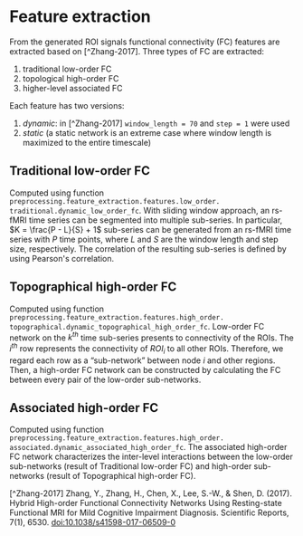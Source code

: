 # Feature extraction

From the generated ROI signals functional connectivity (FC) features are extracted
based on [^Zhang-2017]. Three types of FC are extracted:
1. traditional low-order FC
2. topological high-order FC
3. higher-level associated FC

Each feature has two versions:
1. *dynamic*: in [^Zhang-2017] `window_length = 70` and `step = 1` were used
2. *static* (a static network is an extreme case where window length is maximized
to the entire timescale)

## Traditional low-order FC

Computed using function `preprocessing.feature_extraction.features.low_order.
traditional.dynamic_low_order_fc`. With sliding window approach, an rs-fMRI 
time series can be segmented into multiple sub-series. In particular, 
$K = \frac{P - L}{S} + 1$ sub-series can be generated from an rs-fMRI time
series with $P$ time points, where $L$ and $S$ are the window length and step
size, respectively. The correlation of the resulting sub-series is defined by
using Pearson's correlation.

## Topographical high-order FC

Computed using function `preprocessing.feature_extraction.features.high_order.
topographical.dynamic_topographical_high_order_fc`. Low-order FC network on 
the $k^{th}$ time sub-series presents to connectivity of the ROIs. The $i^{th}$
row represents the connectivity of $ROI_i$ to all other ROIs. Therefore, we
regard each row as a “sub-network” between node $i$ and other regions. Then,
a high-order FC network can be constructed by calculating the FC between
every pair of the low-order sub-networks.

## Associated high-order FC

Computed using function `preprocessing.feature_extraction.features.high_order.
associated.dynamic_associated_high_order_fc`. The associated high-order FC 
network characterizes the inter-level interactions between the low-order
sub-networks (result of Traditional low-order FC) and high-order sub-networks
(result of Topographical high-order FC).


[^Zhang-2017] Zhang, Y., Zhang, H., Chen, X., Lee, S.-W., & Shen, D. (2017).
    Hybrid High-order Functional Connectivity Networks Using Resting-state
    Functional MRI for Mild Cognitive Impairment Diagnosis. Scientific Reports,
    7(1), 6530. [doi:10.1038/s41598-017-06509-0](https://doi.org/10.1038/s41598-017-06509-0)